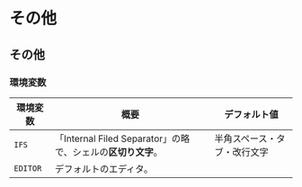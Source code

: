 # その他

## その他

### 環境変数

| 環境変数 | 概要                                                         | デフォルト値                 |
| -------- | ------------------------------------------------------------ | ---------------------------- |
| `IFS`    | 「Internal Filed Separator」の略で、シェルの**区切り文字**。 | 半角スペース・タブ・改行文字 |
| `EDITOR` | デフォルトのエディタ。                                       |                              |
